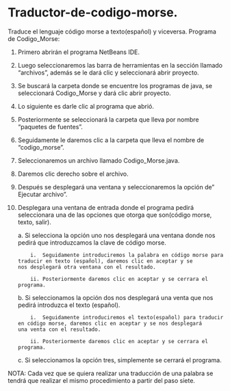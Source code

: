 # Traductor-de-codigo-morse.
Traduce el lenguaje código morse a texto(español) y viceversa.
Programa de Codigo_Morse:
1)	Primero abrirán el programa NetBeans IDE.
2)	Luego seleccionaremos las barra de herramientas en la sección llamado “archivos”, además se le dará clic  y seleccionará abrir proyecto.
3)	Se buscará la carpeta donde se encuentre los programas de java, se seleccionará Codigo_Morse y dará clic abrir proyecto.
4)	Lo siguiente es darle clic al programa que abrió.
5)	Posteriormente se seleccionará la carpeta que lleva por nombre “paquetes de fuentes”.
6)	Seguidamente le daremos clic a la carpeta que lleva el nombre de “codigo_morse”.
7)	Seleccionaremos un archivo llamado Codigo_Morse.java.
8)	Daremos clic derecho sobre el archivo.
9)	Después se desplegará una ventana  y seleccionaremos la opción de” Ejecutar archivo”.
10)	Desplegara una ventana de entrada donde el programa pedirá seleccionara una de las opciones que otorga que son(código morse, texto, salir).

      a.	Si selecciona la opción uno nos desplegará una ventana donde nos pedirá que introduzcamos la clave de código morse.
      
            i.	Seguidamente introduciremos la palabra en código morse para traducir en texto (español), daremos clic en aceptar y se                     nos desplegará otra ventana con el resultado.
            
            ii.	Posteriormente daremos clic en aceptar y se cerrara el programa.
            
      b.	Si seleccionamos la opción dos nos desplegará una venta que nos pedirá introduzca el texto (español).
      
            i.	Seguidamente introduciremos el texto(español) para traducir en código morse, daremos clic en aceptar y se nos desplegará                   una venta con el resultado.
            
            ii.	Posteriormente daremos clic en aceptar y se cerrara el programa.
                
      c.	Si seleccionamos la opción tres, simplemente se cerrará el programa.

NOTA: Cada vez que se  quiera realizar una traducción de una palabra se tendrá que realizar el mismo procedimiento  a partir del paso siete.
